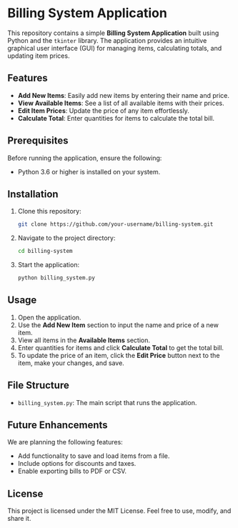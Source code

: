 # Billing System Application

This repository contains a simple **Billing System Application** built using Python and the `tkinter` library. The application provides an intuitive graphical user interface (GUI) for managing items, calculating totals, and updating item prices.

## Features

- **Add New Items**: Easily add new items by entering their name and price.
- **View Available Items**: See a list of all available items with their prices.
- **Edit Item Prices**: Update the price of any item effortlessly.
- **Calculate Total**: Enter quantities for items to calculate the total bill.

## Prerequisites

Before running the application, ensure the following:

- Python 3.6 or higher is installed on your system.

## Installation

1. Clone this repository:
   ```bash
   git clone https://github.com/your-username/billing-system.git
   ```

2. Navigate to the project directory:
   ```bash
   cd billing-system
   ```

3. Start the application:
   ```bash
   python billing_system.py
   ```

## Usage

1. Open the application.
2. Use the **Add New Item** section to input the name and price of a new item.
3. View all items in the **Available Items** section.
4. Enter quantities for items and click **Calculate Total** to get the total bill.
5. To update the price of an item, click the **Edit Price** button next to the item, make your changes, and save.

## File Structure

- `billing_system.py`: The main script that runs the application.


## Future Enhancements

We are planning the following features:

- Add functionality to save and load items from a file.
- Include options for discounts and taxes.
- Enable exporting bills to PDF or CSV.

## License

This project is licensed under the MIT License. Feel free to use, modify, and share it.



